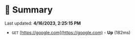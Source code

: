 # 📖 Summary
Last updated: **4/16/2023, 2:25:15 PM**

- `GET` [https://google.com](https://google.com) - **Up** (182ms)
